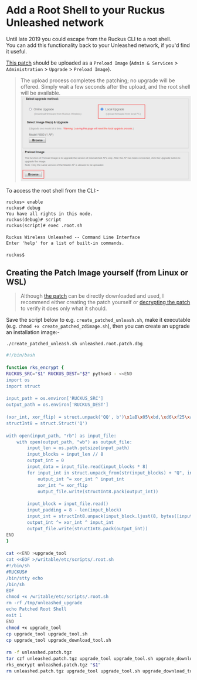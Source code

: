 # Add a Root Shell to your Ruckus Unleashed network

Until late 2019 you could escape from the Ruckus CLI to a root shell.  
You can add this functionality back to your Unleashed network, if you'd find it useful.  

[This patch](../images/unleashed.root.patch.dbg) should be uploaded as a `Preload Image` (`Admin & Services` > `Administration` > `Upgrade` > `Preload Image`).  
> The upload process completes the patching; no upgrade will be offered. Simply wait a few seconds after the upload, and the root shell will be available.
> ![](../images/Unleashed_Root_Shell.png)

To access the root shell from the CLI:-

```console
ruckus> enable 
ruckus# debug 
You have all rights in this mode.
ruckus(debug)# script 
ruckus(script)# exec .root.sh

Ruckus Wireless Unleashed -- Command Line Interface
Enter 'help' for a list of built-in commands.

ruckus$ 
```

## Creating the Patch Image yourself (from Linux or WSL)

> Although [the patch](../images/unleashed.root.patch.dbg) can be directly downloaded and used, I recommend either creating the patch yourself or [decrypting the patch](DecryptRuckusBackups.md) to verify it does only what it should.

Save the script below to e.g. `create_patched_unleash.sh`, make it executable (e.g. `chmod +x create_patched_zdimage.sh`), then you can create an upgrade an installation image:-
```bash
./create_patched_unleash.sh unleashed.root.patch.dbg
```

```bash
#!/bin/bash

function rks_encrypt {
RUCKUS_SRC="$1" RUCKUS_DEST="$2" python3 - <<END
import os
import struct

input_path = os.environ['RUCKUS_SRC']
output_path = os.environ['RUCKUS_DEST']

(xor_int, xor_flip) = struct.unpack('QQ', b')\x1aB\x05\xbd,\xd6\xf25\xad\xb8\xe0?T\xc58')
structInt8 = struct.Struct('Q')

with open(input_path, "rb") as input_file:
    with open(output_path, "wb") as output_file:
        input_len = os.path.getsize(input_path)
        input_blocks = input_len // 8
        output_int = 0
        input_data = input_file.read(input_blocks * 8)
        for input_int in struct.unpack_from(str(input_blocks) + "Q", input_data):
            output_int ^= xor_int ^ input_int
            xor_int ^= xor_flip
            output_file.write(structInt8.pack(output_int))
        
        input_block = input_file.read()
        input_padding = 8 - len(input_block)
        input_int = structInt8.unpack(input_block.ljust(8, bytes([input_padding | input_padding << 4])))[0]
        output_int ^= xor_int ^ input_int
        output_file.write(structInt8.pack(output_int))
END
}

cat <<END >upgrade_tool
cat <<EOF >/writable/etc/scripts/.root.sh
#!/bin/sh
#RUCKUS#
/bin/stty echo
/bin/sh
EOF
chmod +x /writable/etc/scripts/.root.sh
rm -rf /tmp/unleashed_upgrade
echo Patched Root Shell
exit 1
END
chmod +x upgrade_tool
cp upgrade_tool upgrade_tool.sh
cp upgrade_tool upgrade_download_tool.sh

rm -f unleashed.patch.tgz
tar czf unleashed.patch.tgz upgrade_tool upgrade_tool.sh upgrade_download_tool.sh
rks_encrypt unleashed.patch.tgz "$1"
rm unleashed.patch.tgz upgrade_tool upgrade_tool.sh upgrade_download_tool.sh
```
